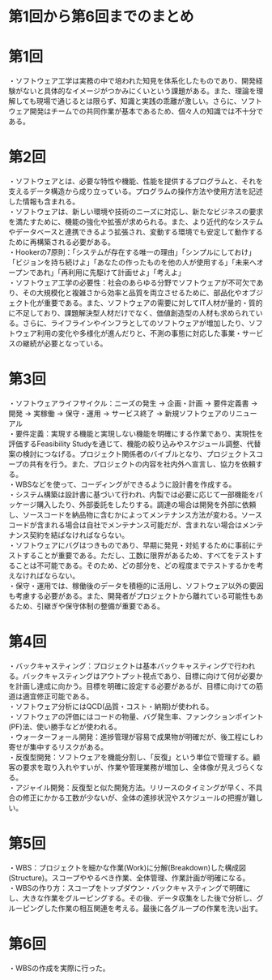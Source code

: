 # 第1回から第6回までのまとめ

# 第1回
・ソフトウェア工学は実務の中で培われた知見を体系化したものであり、開発経験がないと具体的なイメージがつかみにくいという課題がある。また、理論を理解しても現場で通じるとは限らず、知識と実践の乖離が激しい。さらに、ソフトウェア開発はチームでの共同作業が基本であるため、個々人の知識では不十分である。

# 第2回
・ソフトウェアとは、必要な特性や機能、性能を提供するプログラムと、それを支えるデータ構造から成り立っている。プログラムの操作方法や使用方法を記述した情報も含まれる。  
・ソフトウェアは、新しい環境や技術のニーズに対応し、新たなビジネスの要求を満たすために、機能の強化や拡張が求められる。また、より近代的なシステムやデータベースと連携できるよう拡張され、変動する環境でも安定して動作するために再構築される必要がある。  
・Hookerの7原則：「システムが存在する唯一の理由」「シンプルにしておけ」「ビジョンを持ち続けよ」「あなたの作ったものを他の人が使用する」「未来へオープンであれ」「再利用に先駆けて計画せよ」「考えよ」  
・ソフトウェア工学の必要性：社会のあらゆる分野でソフトウェアが不可欠であり、その大規模化と複雑さから効率と品質を両立させるために、部品化やオブジェクト化が重要である。また、ソフトウェアの需要に対してIT人材が量的・質的に不足しており、課題解決型人材だけでなく、価値創造型の人材も求められている。さらに、ライフラインやインフラとしてのソフトウェアが増加したり、ソフトウェア利用の変化や多様化が進んだりと、不測の事態に対応した事業・サービスの継続が必要となっている。  

# 第3回
・ソフトウェアライフサイクル：ニーズの発生 -> 企画・計画 -> 要件定義書 -> 開発 -> 実稼働 -> 保守・運用 -> サービス終了 -> 新規ソフトウェアのリニューアル  
・要件定義：実現する機能と実現しない機能を明確にする作業であり、実現性を評価するFeasibility Studyを通じて、機能の絞り込みやスケジュール調整、代替案の検討につなげる。プロジェクト関係者のバイブルとなり、プロジェクトスコープの共有を行う。また、プロジェクトの内容を社内外へ宣言し、協力を依頼する。  
・WBSなどを使って、コーディングができるように設計書を作成する。  
・システム構築は設計書に基づいて行われ、内製では必要に応じて一部機能をパッケージ購入したり、外部委託をしたりする。調達の場合は開発を外部に依頼し、ソースコードを納品物に含むかによってメンテナンス方法が変わる。ソースコードが含まれる場合は自社でメンテナンス可能だが、含まれない場合はメンテナンス契約を結ばなければならない。  
・ソフトウェアにバグはつきものであり、早期に発見・対処するために事前にテストすることが重要である。ただし、工数に限界があるため、すべてをテストすることは不可能である。そのため、どの部分を、どの程度までテストするかを考えなければならない。  
・保守・運用では、稼働後のデータを積極的に活用し、ソフトウェア以外の要因も考慮する必要がある。また、開発者がプロジェクトから離れている可能性もあるため、引継ぎや保守体制の整備が重要である。  

# 第4回
・バックキャスティング：プロジェクトは基本バックキャスティングで行われる。バックキャスティングはアウトプット視点であり、目標に向けて何が必要かを計画し達成に向かう。目標を明確に設定する必要があるが、目標に向けての筋道は適宜修正可能である。  
・ソフトウェア分析にはQCD(品質・コスト・納期)が使われる。  
・ソフトウェアの評価にはコードの物量、バグ発生率、ファンクションポイント(PF)法、使い勝手などが使われる。  
・ウォーターフォール開発：進捗管理が容易で成果物が明確だが、後工程にしわ寄せが集中するリスクがある。  
・反復型開発：ソフトウェアを機能分割し、「反復」という単位で管理する。顧客の要求を取り入れやすいが、作業や管理業務が増加し、全体像が見えづらくなる。  
・アジャイル開発：反復型と似た開発方法。リリースのタイミングが早く、不具合の修正にかかる工数が少ないが、全体の進捗状況やスケジュールの把握が難しい。  

# 第5回
・WBS：プロジェクトを細かな作業(Work)に分解(Breakdown)した構成図(Structure)。スコープややるべき作業、全体管理、作業計画が明確になる。  
・WBSの作り方：スコープをトップダウン・バックキャスティングで明確にし、大きな作業をグルーピングする。その後、データ収集をした後で分析し、グルーピングした作業の相互関連を考える。最後に各グループの作業を洗い出す。  

# 第6回
・WBSの作成を実際に行った。